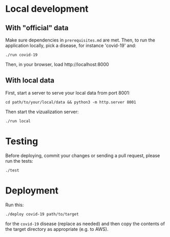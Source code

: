 
# Local development

## With "official" data

Make sure dependencies in `prerequisites.md` are met. Then, to run the
application locally, pick a disease, for instance 'covid-19' and:

`./run covid-19`

Then, in your browser, load http://localhost:8000

## With local data

First, start a server to serve your local data from port 8001:

`cd path/to/your/local/data && python3 -m http.server 8001`

Then start the vizualization server:

`./run local`

# Testing

Before deploying, commit your changes or sending a pull request, please run the tests:

`./test`

# Deployment

Run this:

`./deploy covid-19 path/to/target`

for the `covid-19` disease (replace as needed) and then copy the contents of the target directory as appropriate (e.g. to AWS).
